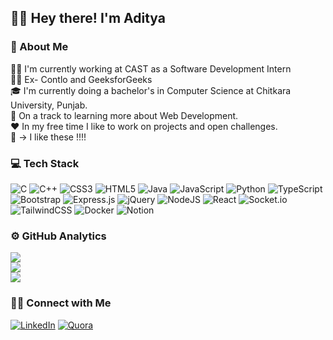 ## 🙋‍♂️ Hey there! I'm Aditya

### 💫 About Me
👨‍💻  I'm currently working at CAST as a Software Development Intern <br>
👨‍💻  Ex- Contlo and GeeksforGeeks <br>🎓  I'm currently doing a bachelor's in Computer Science at Chitkara University, Punjab.<br>🎯  On a track to learning more about Web Development.<br> ♥️   In my free time I like to work on projects and open challenges.<br>🚀 -> I like these !!!!


### 💻 Tech Stack
![C](https://img.shields.io/badge/c-%2300599C.svg?style=flat&logo=c&logoColor=white) 
![C++](https://img.shields.io/badge/c++-%2300599C.svg?style=flat&logo=c%2B%2B&logoColor=white)
![CSS3](https://img.shields.io/badge/css3-%231572B6.svg?style=flat&logo=css3&logoColor=white) 
![HTML5](https://img.shields.io/badge/html5-%23E34F26.svg?style=flat&logo=html5&logoColor=white) 
![Java](https://img.shields.io/badge/java-%23ED8B00.svg?style=flat&logo=java&logoColor=white) ![JavaScript](https://img.shields.io/badge/javascript-%23323330.svg?style=flat&logo=javascript&logoColor=%23F7DF1E) 
![Python](https://img.shields.io/badge/python-3670A0?style=flat&logo=python&logoColor=ffdd54) ![TypeScript](https://img.shields.io/badge/typescript-%23007ACC.svg?style=flat&logo=typescript&logoColor=white) 
![Bootstrap](https://img.shields.io/badge/bootstrap-%23563D7C.svg?style=flat&logo=bootstrap&logoColor=white) 
![Express.js](https://img.shields.io/badge/express.js-%23404d59.svg?style=flat&logo=express&logoColor=%2361DAFB) 
![jQuery](https://img.shields.io/badge/jquery-%230769AD.svg?style=flat&logo=jquery&logoColor=white)
![NodeJS](https://img.shields.io/badge/node.js-6DA55F?style=flat&logo=node.js&logoColor=white) 
![React](https://img.shields.io/badge/react-%2320232a.svg?style=flat&logo=react&logoColor=%2361DAFB) 
![Socket.io](https://img.shields.io/badge/Socket.io-black?style=flat&logo=socket.io&badgeColor=010101) 
![TailwindCSS](https://img.shields.io/badge/tailwindcss-%2338B2AC.svg?style=flat&logo=tailwind-css&logoColor=white) 
![Docker](https://img.shields.io/badge/docker-%230db7ed.svg?style=flat&logo=docker&logoColor=white) 
![Notion](https://img.shields.io/badge/Notion-%23000000.svg?style=flat&logo=notion&logoColor=white)

### ⚙️  GitHub Analytics
![](https://github-readme-stats.vercel.app/api?username=AdityaSharma224&theme=city_light&hide_border=false&include_all_commits=false&count_private=false)<br/>
![](https://github-readme-streak-stats.herokuapp.com/?user=AdityaSharma224&theme=city_light&hide_border=false)<br/>
![](https://github-readme-stats.vercel.app/api/top-langs/?username=AdityaSharma224&theme=city_light&hide_border=false&include_all_commits=false&count_private=false&layout=compact)



### 🤝🏻  Connect with Me
[![LinkedIn](https://img.shields.io/badge/LinkedIn-%230077B5.svg?logo=linkedin&logoColor=white)](https://www.linkedin.com/in/aditya-sharma-45473a1a6/) [![Quora](https://img.shields.io/badge/Quora-%23B92B27.svg?logo=Quora&logoColor=white)](https://quora.com/profile/Eddy24) 

<!-- Proudly created with GPRM ( https://gprm.itsvg.in ) -->
